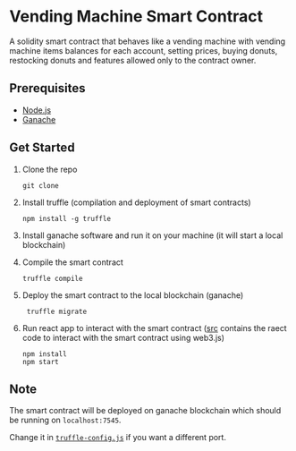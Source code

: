 # Vending Machine Smart Contract

A solidity smart contract that behaves like a vending machine with vending machine items balances for each account, setting prices, buying donuts, restocking donuts and features allowed only to the contract owner.

## Prerequisites

- [Node.js](https://nodejs.org/en/download/)
- [Ganache](https://www.trufflesuite.com/ganache)

## Get Started

1. Clone the repo

   ```
   git clone
   ```

2. Install truffle (compilation and deployment of smart contracts)

   ```
   npm install -g truffle
   ```

3. Install ganache software and run it on your machine (it will start a local blockchain)

4. Compile the smart contract

   ```
   truffle compile
   ```

5. Deploy the smart contract to the local blockchain (ganache)

   ```
    truffle migrate
   ```

6. Run react app to interact with the smart contract ([src](https://github.com/Umar-Waseem/Vending-Machine-Smart-Contract/tree/main/src) contains the raect code to interact with the smart contract using web3.js)

   ```
   npm install
   npm start
   ```

## Note

The smart contract will be deployed on ganache blockchain which should be running on `localhost:7545`. 

Change it in [`truffle-config.js`](https://github.com/Umar-Waseem/Vending-Machine-Smart-Contract/blob/afa1e3864b8a954d99ef4611abaf1a80e06a0e89/truffle-config.js#L68) if you want a different port.
